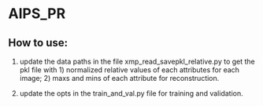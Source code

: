 # AIPS_PR

## How to use:

1. update the data paths in the file xmp_read_savepkl_relative.py to get the pkl file with 1) normalized relative values of each attributes for each image; 2) maxs and mins of each attribute for reconstruction.

2. update the opts in the train_and_val.py file for training and validation.

